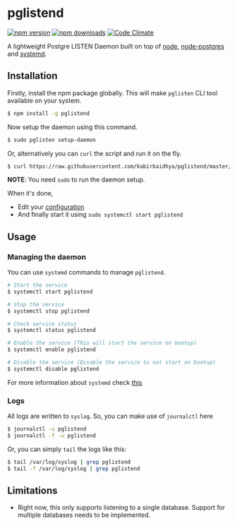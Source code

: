 # pglistend
[![npm version](https://img.shields.io/npm/v/pglistend.svg?style=flat-square)](https://www.npmjs.com/package/pglistend) [![npm downloads](https://img.shields.io/npm/dt/pglistend.svg?style=flat-square)](https://www.npmjs.com/package/pglistend) [![Code Climate](https://img.shields.io/codeclimate/github/kabirbaidhya/pglistend.svg?style=flat-square)](https://codeclimate.com/github/kabirbaidhya/pglistend)

A lightweight Postgre LISTEN Daemon built on top of [node](https://nodejs.org/en/), [node-postgres](https://github.com/brianc/node-postgres) and [systemd](https://wiki.debian.org/systemd).

## Installation

Firstly, install the npm package globally. This will make `pglisten` CLI tool available on your system.
```bash
$ npm install -g pglistend
```

Now setup the daemon using this command.

```bash
$ sudo pglisten setup-daemon
```
Or, alternatively you can `curl` the script and run it on the fly.
```bash
$ curl https://raw.githubusercontent.com/kabirbaidhya/pglistend/master/setup/setup.py | sudo python
```
**NOTE**: You need `sudo` to run the daemon setup.

When it's done,
 * Edit your [configuration](https://github.com/kabirbaidhya/pglistend/wiki/Configuration)
 * And finally start it using `sudo systemctl start pglistend`

## Usage
### Managing the daemon
You can use `systemd` commands to manage `pglistend`.
```bash
# Start the service
$ systemctl start pglistend

# Stop the service
$ systemctl stop pglistend

# Check service status
$ systemctl status pglistend

# Enable the service (This will start the service on bootup)
$ systemctl enable pglistend

# Disable the service (Disable the service to not start on bootup)
$ systemctl disable pglistend
```

For more information about `systemd` check [this](https://wiki.debian.org/systemd#Managing_services_with_systemd)

### Logs
All logs are written to `syslog`.
So, you can make use of `journalctl` here
```bash
$ journalctl -u pglistend
$ journalctl -f -u pglistend
```

Or, you can simply `tail` the logs like this:
```bash
$ tail /var/log/syslog | grep pglistend
$ tail -f /var/log/syslog | grep pglistend
```

## Limitations
* Right now, this only supports listening to a single database. Support for multiple databases needs to be implemented.
